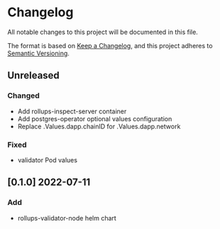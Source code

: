 # Changelog

All notable changes to this project will be documented in this file.

The format is based on [Keep a Changelog](https://keepachangelog.com/en/1.0.0/),
and this project adheres to [Semantic Versioning](https://semver.org/spec/v2.0.0.html).

## Unreleased

### Changed

- Add rollups-inspect-server container
- Add postgres-operator optional values configuration
- Replace .Values.dapp.chainID for .Values.dapp.network

### Fixed

- validator Pod values

## [0.1.0] 2022-07-11

### Add

- rollups-validator-node helm chart
